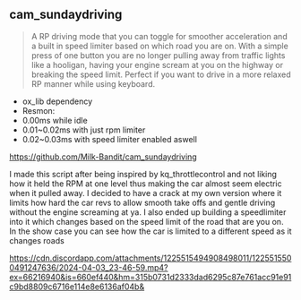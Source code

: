## cam_sundaydriving
> A RP driving mode that you can toggle for smoother acceleration and a built in speed limiter 
based on which road you are on. With a simple press of one button you are no longer pulling away 
from traffic lights like a hooligan, having your engine scream at you on the highway or breaking 
the speed limit. Perfect if you want to drive in a more relaxed RP manner while using keyboard.

* ox_lib dependency
* Resmon:
 * 0.00ms while idle
 * 0.01~0.02ms with just rpm limiter
 * 0.02~0.03ms with speed limiter enabled aswell

https://github.com/Milk-Bandit/cam_sundaydriving

I made this script after being inspired by kq_throttlecontrol and not liking how it held the RPM 
at one level thus making the car almost seem electric when it pulled away. I decided to have a 
crack at my own version where it limits how hard the car revs to allow smooth take offs and gentle 
driving without the engine screaming at ya. I also ended up building a speedlimiter into it which 
changes based on the speed limit of the road that are you on. In the show case you can see how the 
car is limited to a different speed as it changes roads

https://cdn.discordapp.com/attachments/1225515494908498011/1225515500491247636/2024-04-03_23-46-59.mp4?ex=66216940&is=660ef440&hm=315b0731d2333dad6295c87e761acc91e91c9bd8809c6716e114e8e6136af04b&
